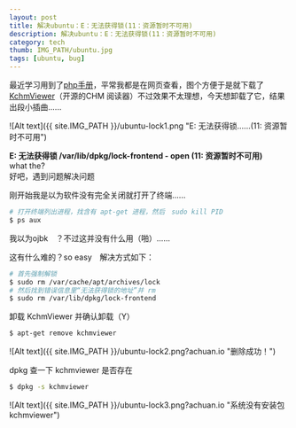 ```yaml
---
layout: post
title: 解决ubuntu：E：无法获得锁(11：资源暂时不可用)
description: 解决ubuntu：E：无法获得锁(11：资源暂时不可用)
category: tech
thumb: IMG_PATH/ubuntu.jpg
tags: [ubuntu, bug]
---
```



最近学习用到了[php手册][1]，平常我都是在网页查看，图个方便于是就下载了[KchmViewer][2]（开源的CHM 阅读器）不过效果不太理想，今天想卸载了它，结果出段小插曲......  

![Alt text]({{ site.IMG_PATH }}/ubuntu-lock1.png "E: 无法获得锁......(11: 资源暂时不可用")  

**E: 无法获得锁 /var/lib/dpkg/lock-frontend - open (11: 资源暂时不可用)**  
what the?  
好吧，遇到问题解决问题  

刚开始我是以为软件没有完全关闭就打开了终端......  

```bash
# 打开终端列出进程，找含有 apt-get 进程，然后　sudo kill PID
$ ps aux 
```

我以为ojbk　？不过这并没有什么用（啪）......  

这有什么难的？so easy　解决方式如下：

```bash
# 首先强制解锁
$ sudo rm /var/cache/apt/archives/lock
# 然后找到错误信息里“无法获得锁的地址”并 rm
$ sudo rm /var/lib/dpkg/lock-frontend
```

卸载 KchmViewer 并确认卸载（Y）

```bash
$ apt-get remove kchmviewer 
```

![Alt text]({{ site.IMG_PATH }}/ubuntu-lock2.png?achuan.io "删除成功！") 

dpkg 查一下 kchmviewer 是否存在

```bash
$ dpkg -s kchmviewer
```

![Alt text]({{ site.IMG_PATH }}/ubuntu-lock3.png?achuan.io "系统没有安装包kchmviewer") 


[1]: https://php.net?achuan.io
[2]: https://github.com/gyunaev/kchmviewer?achuan.io

